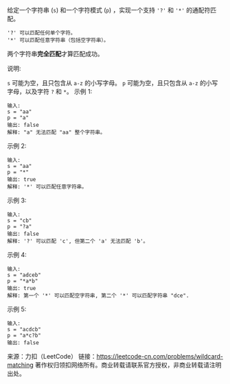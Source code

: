 给定一个字符串 (```s```) 和一个字符模式 (```p```) ，实现一个支持 ```'?'``` 和 ```'*'``` 的通配符匹配。
```
'?' 可以匹配任何单个字符。
'*' 可以匹配任意字符串（包括空字符串）。
```
两个字符串**完全匹配**才算匹配成功。

说明:

```s``` 可能为空，且只包含从 ```a-z``` 的小写字母。
```p``` 可能为空，且只包含从 ```a-z``` 的小写字母，以及字符 ```?``` 和 ```*```。
示例 1:
```
输入:
s = "aa"
p = "a"
输出: false
解释: "a" 无法匹配 "aa" 整个字符串。
```
示例 2:
```
输入:
s = "aa"
p = "*"
输出: true
解释: '*' 可以匹配任意字符串。
```
示例 3:
```
输入:
s = "cb"
p = "?a"
输出: false
解释: '?' 可以匹配 'c', 但第二个 'a' 无法匹配 'b'。
```
示例 4:
```
输入:
s = "adceb"
p = "*a*b"
输出: true
解释: 第一个 '*' 可以匹配空字符串, 第二个 '*' 可以匹配字符串 "dce".
```
示例 5:
```
输入:
s = "acdcb"
p = "a*c?b"
输出: false
```

来源：力扣（LeetCode）
链接：https://leetcode-cn.com/problems/wildcard-matching
著作权归领扣网络所有。商业转载请联系官方授权，非商业转载请注明出处。
